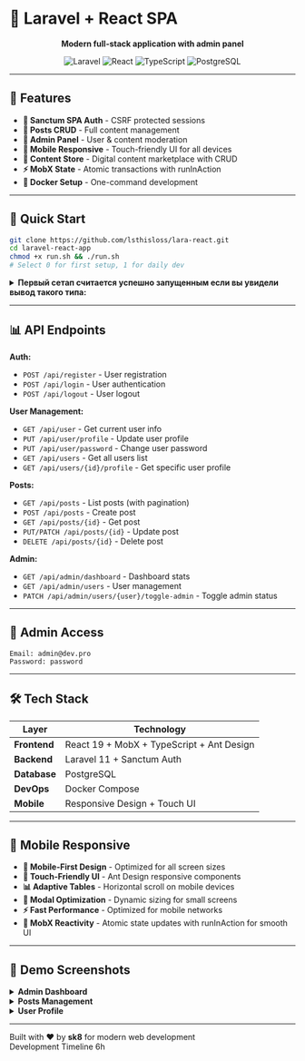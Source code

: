 # 🚀 Laravel + React SPA

<div align="center">

**Modern full-stack application with admin panel**

![Laravel](https://img.shields.io/badge/Laravel-FF2D20?style=for-the-badge&logo=laravel&logoColor=white)
![React](https://img.shields.io/badge/React-20232A?style=for-the-badge&logo=react&logoColor=61DAFB)
![TypeScript](https://img.shields.io/badge/TypeScript-007ACC?style=for-the-badge&logo=typescript&logoColor=white)
![PostgreSQL](https://img.shields.io/badge/PostgreSQL-316192?style=for-the-badge&logo=postgresql&logoColor=white)

</div>

---

## 🎯 Features

- **🔐 Sanctum SPA Auth** - CSRF protected sessions  
- **📝 Posts CRUD** - Full content management
- **👑 Admin Panel** - User & content moderation
- **📱 Mobile Responsive** - Touch-friendly UI for all devices
- **🏪 Content Store** - Digital content marketplace with CRUD
- **⚡ MobX State** - Atomic transactions with runInAction
- **🐳 Docker Setup** - One-command development

---

## 🚀 Quick Start

```bash
git clone https://github.com/lsthisloss/lara-react.git
cd laravel-react-app
chmod +x run.sh && ./run.sh
# Select 0 for first setup, 1 for daily dev
```

<details>
  
  <summary>
<Strong>Первый сетап считается успешно запущенным если вы увидели вывод такого типа:</Strong>
  </summary>
  
```bash
[+] Building 2/2
 ✔ frontend  Built                                                                                                                                                                                     0.0s 
 ✔ backend   Built                                                                                                                                                                                     0.0s 
Starting containers...
[+] Running 6/6
 ✔ Network laravel-react-app_app-network  Created                                                                                                                                                      0.0s 
 ✔ Volume "laravel-react-app_dbdata"      Created                                                                                                                                                      0.0s 
 ✔ Container laravel-db                   Healthy                                                                                                                                                      9.1s 
 ✔ Container laravel-backend              Healthy                                                                                                                                                     14.7s 
 ✔ Container laravel-nginx                Started                                                                                                                                                      9.4s 
 ✔ Container react-frontend               Started                                                                                                                                                     14.9s 
Generating application key...

   INFO  Application key set successfully.  


✅ First setup complete!
Frontend: http://localhost:3000
Backend: http://localhost:8000
Database: localhost:5432
```

</details>

---

## 📊 API Endpoints

**Auth:**
- `POST /api/register` - User registration
- `POST /api/login` - User authentication
- `POST /api/logout` - User logout

**User Management:**
- `GET /api/user` - Get current user info
- `PUT /api/user/profile` - Update user profile
- `PUT /api/user/password` - Change user password
- `GET /api/users` - Get all users list
- `GET /api/users/{id}/profile` - Get specific user profile

**Posts:**
- `GET /api/posts` - List posts (with pagination)
- `POST /api/posts` - Create post
- `GET /api/posts/{id}` - Get post
- `PUT/PATCH /api/posts/{id}` - Update post
- `DELETE /api/posts/{id}` - Delete post

**Admin:**
- `GET /api/admin/dashboard` - Dashboard stats
- `GET /api/admin/users` - User management
- `PATCH /api/admin/users/{user}/toggle-admin` - Toggle admin status

---

## 👑 Admin Access

```
Email: admin@dev.pro
Password: password
```

---

## 🛠 Tech Stack

| Layer | Technology |
|-------|------------|
| **Frontend** | React 19 + MobX + TypeScript + Ant Design |
| **Backend** | Laravel 11 + Sanctum Auth |
| **Database** | PostgreSQL |
| **DevOps** | Docker Compose |
| **Mobile** | Responsive Design + Touch UI |

---

## 📱 Mobile Responsive

- **📱 Mobile-First Design** - Optimized for all screen sizes
- **🎯 Touch-Friendly UI** - Ant Design responsive components
- **📊 Adaptive Tables** - Horizontal scroll on mobile devices
- **🔧 Modal Optimization** - Dynamic sizing for small screens
- **⚡ Fast Performance** - Optimized for mobile networks
- **🔄 MobX Reactivity** - Atomic state updates with runInAction for smooth UI

---

## 🎨 Demo Screenshots

<details>
<summary><strong>Admin Dashboard</strong></summary>

![Screenshot 2025-06-26 201116](https://github.com/user-attachments/assets/e4074886-c163-4d22-af34-2b3c2fbd4e7a)

</details>

<details>
<summary><strong>Posts Management</strong></summary>

![Posts Page](https://github.com/user-attachments/assets/cc20187d-1a84-4a2c-a1f7-e3d9264e288f)

</details>

<details>
<summary><strong>User Profile</strong></summary>

![User Page](https://github.com/user-attachments/assets/1a752948-7c64-49f1-8f82-b32402d36d76)

</details>

---

Built with ❤️ by **sk8** for modern web development    
Development Timeline 6h

